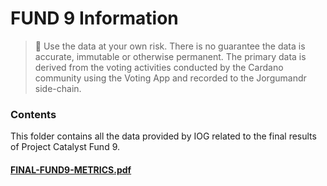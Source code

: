 # FUND 9 Information
> :memo: Use the data at your own risk. There is no guarantee the data is accurate, immutable or otherwise permanent. 
> The primary data is derived from the voting activities conducted by the Cardano community using the Voting App and recorded to the Jorgumandr side-chain.

### Contents
This folder contains all the data provided by IOG related to the final results of Project Catalyst Fund 9.

#### [FINAL-FUND9-METRICS.pdf](https://github.com/st8tikratio/catalyst_research/blob/main/fund9/FINAL-FUND9-METRICS.pdf)
